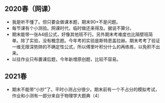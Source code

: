 ## 2020春（网课）
+ 我是听不懂了。但只要会做课本题，期末90+不是问题。
+ 每节课有个小测验。网课时代，临时做还来得及。据说不算分。
+ 期末能带一张A4纸公式，好像其他班不行。另外期末考难度也比隔壁班简单。除了实验，没有概念题。今年考的实验是斯特恩盖拉赫。期末考考了验证一维无限深势阱的不确定性公式，所以傅里叶积分什么的再练练，以免积不出来。
+ 以往作业只布置课后题，今年新增原创题，比较不容易。

## 2021春  
+ 期末不能带“小抄”了。平时小测占分很少。期末前有一个不占分的模拟考试，作业和小测有一部分来自于物理学大题典（4）